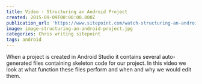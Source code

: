 ```yaml
---
title: Video - Structuring an Android Project
created: 2015-09-09T00:00:00.000Z
publication_url: 'https://www.sitepoint.com/watch-structuring-an-android-project/'
image: image-structuring-an-android-project.jpg
categories: Chris writing sitepoint
tags: android
---
```


When a project is created in Android Studio it contains several auto-generated files containing skeleton code for our project. In this video we look at what function these files perform and when and why we would edit them.

